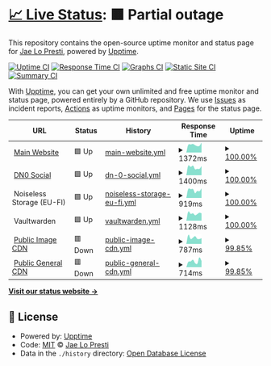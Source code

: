 # [📈 Live Status](https://status.jae.fi): <!--live status--> **🟧 Partial outage**

This repository contains the open-source uptime monitor and status page for [Jae Lo Presti](https://jae.fi), powered by [Upptime](https://github.com/upptime/upptime).

[![Uptime CI](https://github.com/jae1911/status.jae.fi/workflows/Uptime%20CI/badge.svg)](https://github.com/jae1911/status.jae.fi/actions?query=workflow%3A%22Uptime+CI%22)
[![Response Time CI](https://github.com/jae1911/status.jae.fi/workflows/Response%20Time%20CI/badge.svg)](https://github.com/jae1911/status.jae.fi/actions?query=workflow%3A%22Response+Time+CI%22)
[![Graphs CI](https://github.com/jae1911/status.jae.fi/workflows/Graphs%20CI/badge.svg)](https://github.com/jae1911/status.jae.fi/actions?query=workflow%3A%22Graphs+CI%22)
[![Static Site CI](https://github.com/jae1911/status.jae.fi/workflows/Static%20Site%20CI/badge.svg)](https://github.com/jae1911/status.jae.fi/actions?query=workflow%3A%22Static+Site+CI%22)
[![Summary CI](https://github.com/jae1911/status.jae.fi/workflows/Summary%20CI/badge.svg)](https://github.com/jae1911/status.jae.fi/actions?query=workflow%3A%22Summary+CI%22)

With [Upptime](https://upptime.js.org), you can get your own unlimited and free uptime monitor and status page, powered entirely by a GitHub repository. We use [Issues](https://github.com/jae1911/status.jae.fi/issues) as incident reports, [Actions](https://github.com/jae1911/status.jae.fi/actions) as uptime monitors, and [Pages](https://status.jae.fi) for the status page.

<!--start: status pages-->
<!-- This summary is generated by Upptime (https://github.com/upptime/upptime) -->
<!-- Do not edit this manually, your changes will be overwritten -->
<!-- prettier-ignore -->
| URL | Status | History | Response Time | Uptime |
| --- | ------ | ------- | ------------- | ------ |
| <img alt="" src="https://icons.duckduckgo.com/ip3/777.tf.ico" height="13"> [Main Website](https://777.tf) | 🟩 Up | [main-website.yml](https://github.com/jae1911/status.777.tf/commits/HEAD/history/main-website.yml) | <details><summary><img alt="Response time graph" src="./graphs/main-website/response-time-week.png" height="20"> 1372ms</summary><br><a href="https://status.777.tf/history/main-website"><img alt="Response time 1245" src="https://img.shields.io/endpoint?url=https%3A%2F%2Fraw.githubusercontent.com%2Fjae1911%2Fstatus.777.tf%2FHEAD%2Fapi%2Fmain-website%2Fresponse-time.json"></a><br><a href="https://status.777.tf/history/main-website"><img alt="24-hour response time 1745" src="https://img.shields.io/endpoint?url=https%3A%2F%2Fraw.githubusercontent.com%2Fjae1911%2Fstatus.777.tf%2FHEAD%2Fapi%2Fmain-website%2Fresponse-time-day.json"></a><br><a href="https://status.777.tf/history/main-website"><img alt="7-day response time 1372" src="https://img.shields.io/endpoint?url=https%3A%2F%2Fraw.githubusercontent.com%2Fjae1911%2Fstatus.777.tf%2FHEAD%2Fapi%2Fmain-website%2Fresponse-time-week.json"></a><br><a href="https://status.777.tf/history/main-website"><img alt="30-day response time 1332" src="https://img.shields.io/endpoint?url=https%3A%2F%2Fraw.githubusercontent.com%2Fjae1911%2Fstatus.777.tf%2FHEAD%2Fapi%2Fmain-website%2Fresponse-time-month.json"></a><br><a href="https://status.777.tf/history/main-website"><img alt="1-year response time 1341" src="https://img.shields.io/endpoint?url=https%3A%2F%2Fraw.githubusercontent.com%2Fjae1911%2Fstatus.777.tf%2FHEAD%2Fapi%2Fmain-website%2Fresponse-time-year.json"></a></details> | <details><summary><a href="https://status.777.tf/history/main-website">100.00%</a></summary><a href="https://status.777.tf/history/main-website"><img alt="All-time uptime 99.82%" src="https://img.shields.io/endpoint?url=https%3A%2F%2Fraw.githubusercontent.com%2Fjae1911%2Fstatus.777.tf%2FHEAD%2Fapi%2Fmain-website%2Fuptime.json"></a><br><a href="https://status.777.tf/history/main-website"><img alt="24-hour uptime 100.00%" src="https://img.shields.io/endpoint?url=https%3A%2F%2Fraw.githubusercontent.com%2Fjae1911%2Fstatus.777.tf%2FHEAD%2Fapi%2Fmain-website%2Fuptime-day.json"></a><br><a href="https://status.777.tf/history/main-website"><img alt="7-day uptime 100.00%" src="https://img.shields.io/endpoint?url=https%3A%2F%2Fraw.githubusercontent.com%2Fjae1911%2Fstatus.777.tf%2FHEAD%2Fapi%2Fmain-website%2Fuptime-week.json"></a><br><a href="https://status.777.tf/history/main-website"><img alt="30-day uptime 100.00%" src="https://img.shields.io/endpoint?url=https%3A%2F%2Fraw.githubusercontent.com%2Fjae1911%2Fstatus.777.tf%2FHEAD%2Fapi%2Fmain-website%2Fuptime-month.json"></a><br><a href="https://status.777.tf/history/main-website"><img alt="1-year uptime 99.99%" src="https://img.shields.io/endpoint?url=https%3A%2F%2Fraw.githubusercontent.com%2Fjae1911%2Fstatus.777.tf%2FHEAD%2Fapi%2Fmain-website%2Fuptime-year.json"></a></details>
| <img alt="" src="https://icons.duckduckgo.com/ip3/soc.jae.fi.ico" height="13"> [DN0 Social](https://soc.jae.fi) | 🟩 Up | [dn-0-social.yml](https://github.com/jae1911/status.777.tf/commits/HEAD/history/dn-0-social.yml) | <details><summary><img alt="Response time graph" src="./graphs/dn-0-social/response-time-week.png" height="20"> 1400ms</summary><br><a href="https://status.777.tf/history/dn-0-social"><img alt="Response time 1287" src="https://img.shields.io/endpoint?url=https%3A%2F%2Fraw.githubusercontent.com%2Fjae1911%2Fstatus.777.tf%2FHEAD%2Fapi%2Fdn-0-social%2Fresponse-time.json"></a><br><a href="https://status.777.tf/history/dn-0-social"><img alt="24-hour response time 1606" src="https://img.shields.io/endpoint?url=https%3A%2F%2Fraw.githubusercontent.com%2Fjae1911%2Fstatus.777.tf%2FHEAD%2Fapi%2Fdn-0-social%2Fresponse-time-day.json"></a><br><a href="https://status.777.tf/history/dn-0-social"><img alt="7-day response time 1400" src="https://img.shields.io/endpoint?url=https%3A%2F%2Fraw.githubusercontent.com%2Fjae1911%2Fstatus.777.tf%2FHEAD%2Fapi%2Fdn-0-social%2Fresponse-time-week.json"></a><br><a href="https://status.777.tf/history/dn-0-social"><img alt="30-day response time 1334" src="https://img.shields.io/endpoint?url=https%3A%2F%2Fraw.githubusercontent.com%2Fjae1911%2Fstatus.777.tf%2FHEAD%2Fapi%2Fdn-0-social%2Fresponse-time-month.json"></a><br><a href="https://status.777.tf/history/dn-0-social"><img alt="1-year response time 1398" src="https://img.shields.io/endpoint?url=https%3A%2F%2Fraw.githubusercontent.com%2Fjae1911%2Fstatus.777.tf%2FHEAD%2Fapi%2Fdn-0-social%2Fresponse-time-year.json"></a></details> | <details><summary><a href="https://status.777.tf/history/dn-0-social">100.00%</a></summary><a href="https://status.777.tf/history/dn-0-social"><img alt="All-time uptime 99.67%" src="https://img.shields.io/endpoint?url=https%3A%2F%2Fraw.githubusercontent.com%2Fjae1911%2Fstatus.777.tf%2FHEAD%2Fapi%2Fdn-0-social%2Fuptime.json"></a><br><a href="https://status.777.tf/history/dn-0-social"><img alt="24-hour uptime 100.00%" src="https://img.shields.io/endpoint?url=https%3A%2F%2Fraw.githubusercontent.com%2Fjae1911%2Fstatus.777.tf%2FHEAD%2Fapi%2Fdn-0-social%2Fuptime-day.json"></a><br><a href="https://status.777.tf/history/dn-0-social"><img alt="7-day uptime 100.00%" src="https://img.shields.io/endpoint?url=https%3A%2F%2Fraw.githubusercontent.com%2Fjae1911%2Fstatus.777.tf%2FHEAD%2Fapi%2Fdn-0-social%2Fuptime-week.json"></a><br><a href="https://status.777.tf/history/dn-0-social"><img alt="30-day uptime 96.22%" src="https://img.shields.io/endpoint?url=https%3A%2F%2Fraw.githubusercontent.com%2Fjae1911%2Fstatus.777.tf%2FHEAD%2Fapi%2Fdn-0-social%2Fuptime-month.json"></a><br><a href="https://status.777.tf/history/dn-0-social"><img alt="1-year uptime 99.68%" src="https://img.shields.io/endpoint?url=https%3A%2F%2Fraw.githubusercontent.com%2Fjae1911%2Fstatus.777.tf%2FHEAD%2Fapi%2Fdn-0-social%2Fuptime-year.json"></a></details>
| <img alt="" src="https://icons.duckduckgo.com/ip3/null.ico" height="13"> Noiseless Storage (EU-FI) | 🟩 Up | [noiseless-storage-eu-fi.yml](https://github.com/jae1911/status.777.tf/commits/HEAD/history/noiseless-storage-eu-fi.yml) | <details><summary><img alt="Response time graph" src="./graphs/noiseless-storage-eu-fi/response-time-week.png" height="20"> 919ms</summary><br><a href="https://status.777.tf/history/noiseless-storage-eu-fi"><img alt="Response time 898" src="https://img.shields.io/endpoint?url=https%3A%2F%2Fraw.githubusercontent.com%2Fjae1911%2Fstatus.777.tf%2FHEAD%2Fapi%2Fnoiseless-storage-eu-fi%2Fresponse-time.json"></a><br><a href="https://status.777.tf/history/noiseless-storage-eu-fi"><img alt="24-hour response time 1120" src="https://img.shields.io/endpoint?url=https%3A%2F%2Fraw.githubusercontent.com%2Fjae1911%2Fstatus.777.tf%2FHEAD%2Fapi%2Fnoiseless-storage-eu-fi%2Fresponse-time-day.json"></a><br><a href="https://status.777.tf/history/noiseless-storage-eu-fi"><img alt="7-day response time 919" src="https://img.shields.io/endpoint?url=https%3A%2F%2Fraw.githubusercontent.com%2Fjae1911%2Fstatus.777.tf%2FHEAD%2Fapi%2Fnoiseless-storage-eu-fi%2Fresponse-time-week.json"></a><br><a href="https://status.777.tf/history/noiseless-storage-eu-fi"><img alt="30-day response time 840" src="https://img.shields.io/endpoint?url=https%3A%2F%2Fraw.githubusercontent.com%2Fjae1911%2Fstatus.777.tf%2FHEAD%2Fapi%2Fnoiseless-storage-eu-fi%2Fresponse-time-month.json"></a><br><a href="https://status.777.tf/history/noiseless-storage-eu-fi"><img alt="1-year response time 949" src="https://img.shields.io/endpoint?url=https%3A%2F%2Fraw.githubusercontent.com%2Fjae1911%2Fstatus.777.tf%2FHEAD%2Fapi%2Fnoiseless-storage-eu-fi%2Fresponse-time-year.json"></a></details> | <details><summary><a href="https://status.777.tf/history/noiseless-storage-eu-fi">100.00%</a></summary><a href="https://status.777.tf/history/noiseless-storage-eu-fi"><img alt="All-time uptime 99.95%" src="https://img.shields.io/endpoint?url=https%3A%2F%2Fraw.githubusercontent.com%2Fjae1911%2Fstatus.777.tf%2FHEAD%2Fapi%2Fnoiseless-storage-eu-fi%2Fuptime.json"></a><br><a href="https://status.777.tf/history/noiseless-storage-eu-fi"><img alt="24-hour uptime 100.00%" src="https://img.shields.io/endpoint?url=https%3A%2F%2Fraw.githubusercontent.com%2Fjae1911%2Fstatus.777.tf%2FHEAD%2Fapi%2Fnoiseless-storage-eu-fi%2Fuptime-day.json"></a><br><a href="https://status.777.tf/history/noiseless-storage-eu-fi"><img alt="7-day uptime 100.00%" src="https://img.shields.io/endpoint?url=https%3A%2F%2Fraw.githubusercontent.com%2Fjae1911%2Fstatus.777.tf%2FHEAD%2Fapi%2Fnoiseless-storage-eu-fi%2Fuptime-week.json"></a><br><a href="https://status.777.tf/history/noiseless-storage-eu-fi"><img alt="30-day uptime 100.00%" src="https://img.shields.io/endpoint?url=https%3A%2F%2Fraw.githubusercontent.com%2Fjae1911%2Fstatus.777.tf%2FHEAD%2Fapi%2Fnoiseless-storage-eu-fi%2Fuptime-month.json"></a><br><a href="https://status.777.tf/history/noiseless-storage-eu-fi"><img alt="1-year uptime 99.92%" src="https://img.shields.io/endpoint?url=https%3A%2F%2Fraw.githubusercontent.com%2Fjae1911%2Fstatus.777.tf%2FHEAD%2Fapi%2Fnoiseless-storage-eu-fi%2Fuptime-year.json"></a></details>
| <img alt="" src="https://icons.duckduckgo.com/ip3/null.ico" height="13"> Vaultwarden | 🟩 Up | [vaultwarden.yml](https://github.com/jae1911/status.777.tf/commits/HEAD/history/vaultwarden.yml) | <details><summary><img alt="Response time graph" src="./graphs/vaultwarden/response-time-week.png" height="20"> 1128ms</summary><br><a href="https://status.777.tf/history/vaultwarden"><img alt="Response time 1100" src="https://img.shields.io/endpoint?url=https%3A%2F%2Fraw.githubusercontent.com%2Fjae1911%2Fstatus.777.tf%2FHEAD%2Fapi%2Fvaultwarden%2Fresponse-time.json"></a><br><a href="https://status.777.tf/history/vaultwarden"><img alt="24-hour response time 1152" src="https://img.shields.io/endpoint?url=https%3A%2F%2Fraw.githubusercontent.com%2Fjae1911%2Fstatus.777.tf%2FHEAD%2Fapi%2Fvaultwarden%2Fresponse-time-day.json"></a><br><a href="https://status.777.tf/history/vaultwarden"><img alt="7-day response time 1128" src="https://img.shields.io/endpoint?url=https%3A%2F%2Fraw.githubusercontent.com%2Fjae1911%2Fstatus.777.tf%2FHEAD%2Fapi%2Fvaultwarden%2Fresponse-time-week.json"></a><br><a href="https://status.777.tf/history/vaultwarden"><img alt="30-day response time 1112" src="https://img.shields.io/endpoint?url=https%3A%2F%2Fraw.githubusercontent.com%2Fjae1911%2Fstatus.777.tf%2FHEAD%2Fapi%2Fvaultwarden%2Fresponse-time-month.json"></a><br><a href="https://status.777.tf/history/vaultwarden"><img alt="1-year response time 1195" src="https://img.shields.io/endpoint?url=https%3A%2F%2Fraw.githubusercontent.com%2Fjae1911%2Fstatus.777.tf%2FHEAD%2Fapi%2Fvaultwarden%2Fresponse-time-year.json"></a></details> | <details><summary><a href="https://status.777.tf/history/vaultwarden">100.00%</a></summary><a href="https://status.777.tf/history/vaultwarden"><img alt="All-time uptime 100.00%" src="https://img.shields.io/endpoint?url=https%3A%2F%2Fraw.githubusercontent.com%2Fjae1911%2Fstatus.777.tf%2FHEAD%2Fapi%2Fvaultwarden%2Fuptime.json"></a><br><a href="https://status.777.tf/history/vaultwarden"><img alt="24-hour uptime 100.00%" src="https://img.shields.io/endpoint?url=https%3A%2F%2Fraw.githubusercontent.com%2Fjae1911%2Fstatus.777.tf%2FHEAD%2Fapi%2Fvaultwarden%2Fuptime-day.json"></a><br><a href="https://status.777.tf/history/vaultwarden"><img alt="7-day uptime 100.00%" src="https://img.shields.io/endpoint?url=https%3A%2F%2Fraw.githubusercontent.com%2Fjae1911%2Fstatus.777.tf%2FHEAD%2Fapi%2Fvaultwarden%2Fuptime-week.json"></a><br><a href="https://status.777.tf/history/vaultwarden"><img alt="30-day uptime 100.00%" src="https://img.shields.io/endpoint?url=https%3A%2F%2Fraw.githubusercontent.com%2Fjae1911%2Fstatus.777.tf%2FHEAD%2Fapi%2Fvaultwarden%2Fuptime-month.json"></a><br><a href="https://status.777.tf/history/vaultwarden"><img alt="1-year uptime 99.99%" src="https://img.shields.io/endpoint?url=https%3A%2F%2Fraw.githubusercontent.com%2Fjae1911%2Fstatus.777.tf%2FHEAD%2Fapi%2Fvaultwarden%2Fuptime-year.json"></a></details>
| <img alt="" src="https://icons.duckduckgo.com/ip3/i.j4.lc.ico" height="13"> [Public Image CDN](https://i.j4.lc) | 🟥 Down | [public-image-cdn.yml](https://github.com/jae1911/status.777.tf/commits/HEAD/history/public-image-cdn.yml) | <details><summary><img alt="Response time graph" src="./graphs/public-image-cdn/response-time-week.png" height="20"> 787ms</summary><br><a href="https://status.777.tf/history/public-image-cdn"><img alt="Response time 512" src="https://img.shields.io/endpoint?url=https%3A%2F%2Fraw.githubusercontent.com%2Fjae1911%2Fstatus.777.tf%2FHEAD%2Fapi%2Fpublic-image-cdn%2Fresponse-time.json"></a><br><a href="https://status.777.tf/history/public-image-cdn"><img alt="24-hour response time 930" src="https://img.shields.io/endpoint?url=https%3A%2F%2Fraw.githubusercontent.com%2Fjae1911%2Fstatus.777.tf%2FHEAD%2Fapi%2Fpublic-image-cdn%2Fresponse-time-day.json"></a><br><a href="https://status.777.tf/history/public-image-cdn"><img alt="7-day response time 787" src="https://img.shields.io/endpoint?url=https%3A%2F%2Fraw.githubusercontent.com%2Fjae1911%2Fstatus.777.tf%2FHEAD%2Fapi%2Fpublic-image-cdn%2Fresponse-time-week.json"></a><br><a href="https://status.777.tf/history/public-image-cdn"><img alt="30-day response time 610" src="https://img.shields.io/endpoint?url=https%3A%2F%2Fraw.githubusercontent.com%2Fjae1911%2Fstatus.777.tf%2FHEAD%2Fapi%2Fpublic-image-cdn%2Fresponse-time-month.json"></a><br><a href="https://status.777.tf/history/public-image-cdn"><img alt="1-year response time 544" src="https://img.shields.io/endpoint?url=https%3A%2F%2Fraw.githubusercontent.com%2Fjae1911%2Fstatus.777.tf%2FHEAD%2Fapi%2Fpublic-image-cdn%2Fresponse-time-year.json"></a></details> | <details><summary><a href="https://status.777.tf/history/public-image-cdn">99.85%</a></summary><a href="https://status.777.tf/history/public-image-cdn"><img alt="All-time uptime 99.99%" src="https://img.shields.io/endpoint?url=https%3A%2F%2Fraw.githubusercontent.com%2Fjae1911%2Fstatus.777.tf%2FHEAD%2Fapi%2Fpublic-image-cdn%2Fuptime.json"></a><br><a href="https://status.777.tf/history/public-image-cdn"><img alt="24-hour uptime 98.93%" src="https://img.shields.io/endpoint?url=https%3A%2F%2Fraw.githubusercontent.com%2Fjae1911%2Fstatus.777.tf%2FHEAD%2Fapi%2Fpublic-image-cdn%2Fuptime-day.json"></a><br><a href="https://status.777.tf/history/public-image-cdn"><img alt="7-day uptime 99.85%" src="https://img.shields.io/endpoint?url=https%3A%2F%2Fraw.githubusercontent.com%2Fjae1911%2Fstatus.777.tf%2FHEAD%2Fapi%2Fpublic-image-cdn%2Fuptime-week.json"></a><br><a href="https://status.777.tf/history/public-image-cdn"><img alt="30-day uptime 99.96%" src="https://img.shields.io/endpoint?url=https%3A%2F%2Fraw.githubusercontent.com%2Fjae1911%2Fstatus.777.tf%2FHEAD%2Fapi%2Fpublic-image-cdn%2Fuptime-month.json"></a><br><a href="https://status.777.tf/history/public-image-cdn"><img alt="1-year uptime 99.99%" src="https://img.shields.io/endpoint?url=https%3A%2F%2Fraw.githubusercontent.com%2Fjae1911%2Fstatus.777.tf%2FHEAD%2Fapi%2Fpublic-image-cdn%2Fuptime-year.json"></a></details>
| <img alt="" src="https://icons.duckduckgo.com/ip3/bm.777.tf.ico" height="13"> [Public General CDN](https://bm.777.tf) | 🟥 Down | [public-general-cdn.yml](https://github.com/jae1911/status.777.tf/commits/HEAD/history/public-general-cdn.yml) | <details><summary><img alt="Response time graph" src="./graphs/public-general-cdn/response-time-week.png" height="20"> 714ms</summary><br><a href="https://status.777.tf/history/public-general-cdn"><img alt="Response time 470" src="https://img.shields.io/endpoint?url=https%3A%2F%2Fraw.githubusercontent.com%2Fjae1911%2Fstatus.777.tf%2FHEAD%2Fapi%2Fpublic-general-cdn%2Fresponse-time.json"></a><br><a href="https://status.777.tf/history/public-general-cdn"><img alt="24-hour response time 834" src="https://img.shields.io/endpoint?url=https%3A%2F%2Fraw.githubusercontent.com%2Fjae1911%2Fstatus.777.tf%2FHEAD%2Fapi%2Fpublic-general-cdn%2Fresponse-time-day.json"></a><br><a href="https://status.777.tf/history/public-general-cdn"><img alt="7-day response time 714" src="https://img.shields.io/endpoint?url=https%3A%2F%2Fraw.githubusercontent.com%2Fjae1911%2Fstatus.777.tf%2FHEAD%2Fapi%2Fpublic-general-cdn%2Fresponse-time-week.json"></a><br><a href="https://status.777.tf/history/public-general-cdn"><img alt="30-day response time 565" src="https://img.shields.io/endpoint?url=https%3A%2F%2Fraw.githubusercontent.com%2Fjae1911%2Fstatus.777.tf%2FHEAD%2Fapi%2Fpublic-general-cdn%2Fresponse-time-month.json"></a><br><a href="https://status.777.tf/history/public-general-cdn"><img alt="1-year response time 491" src="https://img.shields.io/endpoint?url=https%3A%2F%2Fraw.githubusercontent.com%2Fjae1911%2Fstatus.777.tf%2FHEAD%2Fapi%2Fpublic-general-cdn%2Fresponse-time-year.json"></a></details> | <details><summary><a href="https://status.777.tf/history/public-general-cdn">99.85%</a></summary><a href="https://status.777.tf/history/public-general-cdn"><img alt="All-time uptime 99.99%" src="https://img.shields.io/endpoint?url=https%3A%2F%2Fraw.githubusercontent.com%2Fjae1911%2Fstatus.777.tf%2FHEAD%2Fapi%2Fpublic-general-cdn%2Fuptime.json"></a><br><a href="https://status.777.tf/history/public-general-cdn"><img alt="24-hour uptime 98.93%" src="https://img.shields.io/endpoint?url=https%3A%2F%2Fraw.githubusercontent.com%2Fjae1911%2Fstatus.777.tf%2FHEAD%2Fapi%2Fpublic-general-cdn%2Fuptime-day.json"></a><br><a href="https://status.777.tf/history/public-general-cdn"><img alt="7-day uptime 99.85%" src="https://img.shields.io/endpoint?url=https%3A%2F%2Fraw.githubusercontent.com%2Fjae1911%2Fstatus.777.tf%2FHEAD%2Fapi%2Fpublic-general-cdn%2Fuptime-week.json"></a><br><a href="https://status.777.tf/history/public-general-cdn"><img alt="30-day uptime 99.96%" src="https://img.shields.io/endpoint?url=https%3A%2F%2Fraw.githubusercontent.com%2Fjae1911%2Fstatus.777.tf%2FHEAD%2Fapi%2Fpublic-general-cdn%2Fuptime-month.json"></a><br><a href="https://status.777.tf/history/public-general-cdn"><img alt="1-year uptime 99.99%" src="https://img.shields.io/endpoint?url=https%3A%2F%2Fraw.githubusercontent.com%2Fjae1911%2Fstatus.777.tf%2FHEAD%2Fapi%2Fpublic-general-cdn%2Fuptime-year.json"></a></details>

<!--end: status pages-->

[**Visit our status website →**](https://status.jae.fi)

## 📄 License

- Powered by: [Upptime](https://github.com/upptime/upptime)
- Code: [MIT](./LICENSE) © [Jae Lo Presti](https://jae.fi)
- Data in the `./history` directory: [Open Database License](https://opendatacommons.org/licenses/odbl/1-0/)

